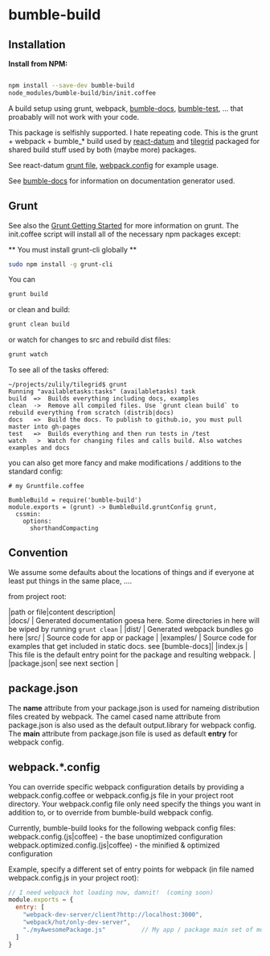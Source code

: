 # bumble-build

## Installation

**Install from NPM:**

```bash

npm install --save-dev bumble-build 
node_modules/bumble-build/bin/init.coffee

```

A build setup using grunt, webpack, [bumble-docs](https://github.com/littlebee/bumble-docs), [bumble-test](https://github.com/littlebee/bumble-test), ... that proabably will not work with your code.

This package is selfishly supported.  I hate repeating code.  This is the grunt + webpack + bumble_* build used by [react-datum](http://zulily.github.io/react-datum/docs/) and [tilegrid](http://zulily.github.io/tilegrid/docs/) packaged for shared build stuff used by both (maybe more) packages.

See react-datum [grunt file](https://github.com/zulily/react-datum/blob/master/Gruntfile.coffee), [webpack.config](https://github.com/zulily/react-datum/blob/master/webpack.config.coffee) for example usage.

See [bumble-docs](https://github.com/littlebee/bumble-docs) for information on documentation generator used.

## Grunt

See also the [Grunt Getting Started](http://gruntjs.com/getting-started) for more information on grunt.  The init.coffee script will install all of the necessary npm packages except:

** You must install grunt-cli globally **
```bash
sudo npm install -g grunt-cli
```


You can 

```bash
grunt build
```

or clean and build:

```bash
grunt clean build 
```

or watch for changes to src and rebuild dist files:
```bash
grunt watch
```

To see all of the tasks offered:
```
~/projects/zulily/tilegrid$ grunt
Running "availabletasks:tasks" (availabletasks) task
build  =>  Builds everything including docs, examples
clean  ->  Remove all compiled files. Use `grunt clean build` to rebuild everything from scratch (distrib|docs)
docs   =>  Build the docs. To publish to github.io, you must pull master into gh-pages
test   =>  Builds everything and then run tests in /test
watch   >  Watch for changing files and calls build. Also watches examples and docs
```

you can also get more fancy and make modifications / additions to the standard config:
```coffee-script
# my Gruntfile.coffee

BumbleBuild = require('bumble-build')
module.exports = (grunt) -> BumbleBuild.gruntConfig grunt, 
  cssmin: 
    options: 
      shorthandCompacting
```

## Convention 
We assume some defaults about the locations of things and if everyone at least put things in the same place, ....

from project root:

|path or file|content description|         
|docs/      | Generated documentation goesa here. Some directories in here will be wiped by running `grunt clean` |
|dist/      | Generated webpack bundles go here
|src/       | Source code for app or package |
|examples/  | Source code for examples that get included in static docs. see [bumble-docs]|
|index.js   | This file is the default entry point for the package and resulting webpack. |
|package.json| see next section |

## package.json

The **name** attribute from your package.json is used for nameing distribution files created by webpack.  The camel cased name attribute from package.json is also used as the default output.library for webpack config.  The **main** attribute from package.json file is used as default **entry** for webpack config.  

## webpack.\*.config

You can override specific webpack configuration details by providing a webpack.config.coffee or webpack.config.js file in your project root directory.   Your webpack.config file only need specify the things you want in addition to, or to override from bumble-build webpack config.

Currently, bumble-build looks for the following webpack config files:
webpack.config.(js|coffee) - the base unoptimized configuration
webpack.optimized.config.(js|coffee) - the minified & optimized configuration 

Example, specify a different set of entry points for webpack (in file named webpack.config.js in your project root):
```javascript
// I need webpack hot loading now, damnit!  (coming soon)
module.exports = {
  entry: [
    "webpack-dev-server/client?http://localhost:3000",  
    "webpack/hot/only-dev-server",
    "./myAwesomePackage.js"          // My app / package main set of module.exports
  ]
}
```






